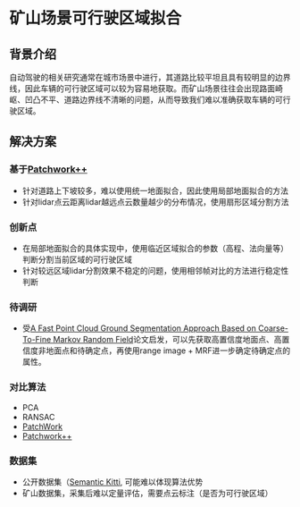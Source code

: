 # 矿山场景可行驶区域拟合
## 背景介绍
自动驾驶的相关研究通常在城市场景中进行，其道路比较平坦且具有较明显的边界线，因此车辆的可行驶区域可以较为容易地获取。而矿山场景往往会出现路面崎岖、凹凸不平、道路边界线不清晰的问题，从而导致我们难以准确获取车辆的可行驶区域。

## 解决方案
### 基于[Patchwork++](https://arxiv.org/abs/2207.11919)
- 针对道路上下坡较多，难以使用统一地面拟合，因此使用局部地面拟合的方法
- 针对lidar点云距离lidar越远点云数量越少的分布情况，使用扇形区域分割方法
### 创新点
- 在局部地面拟合的具体实现中，使用临近区域拟合的参数（高程、法向量等）判断分割当前区域的可行驶区域
- 针对较远区域lidar分割效果不稳定的问题，使用相邻帧对比的方法进行稳定性判断

### 待调研
- 受[A Fast Point Cloud Ground Segmentation Approach Based on Coarse-To-Fine Markov Random Field](https://ieeexplore.ieee.org/document/9410344)论文启发，可以先获取高置信度地面点、高置信度非地面点和待确定点，再使用range image + MRF进一步确定待确定点的属性。

### 对比算法
- PCA
- RANSAC
- [PatchWork](https://arxiv.org/abs/2108.05560)
- [Patchwork++](https://arxiv.org/abs/2207.11919)

### 数据集
- 公开数据集（[Semantic Kitti](http://www.semantic-kitti.org/), 可能难以体现算法优势
- 矿山数据集，采集后难以定量评估，需要点云标注（是否为可行驶区域）
